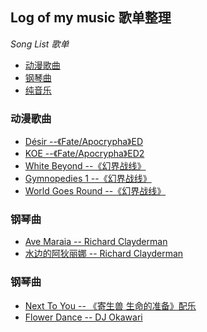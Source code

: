 ##  Log of my music 歌单整理

*Song List 歌单*

<ul>
  <li><a href="#anime">动漫歌曲</a></li>
  <li><a href="#piano">钢琴曲</a></li>
  <li><a href="#pure">纯音乐</a></li>
</ul>


<h3 id="anime">动漫歌曲</h3>

* [Désir --《Fate/Apocrypha》ED](http://music.163.com/#/m/song?id=500684165)
* [KOE --《Fate/Apocrypha》ED2](http://music.163.com/#/m/song?id=518076110)
* [White Beyond --《幻界战线》](http://music.163.com/#/m/song?id=523658891)
* [Gymnopedies 1 --《幻界战线》](http://music.163.com/#/m/song?id=5299097)
* [World Goes Round --《幻界战线》](http://music.163.com/#/m/song?id=33190113)


<h3 id="piano">钢琴曲</h3>

* [Ave Maraia -- Richard Clayderman](http://music.163.com/#/m/song?id=1879663)
* [水边的阿狄丽娜 -- Richard Clayderman](http://music.163.com/#/m/song?id=34341358)


<h3 id="pure">钢琴曲</h3>

* [Next To You -- 《寄生兽 生命的准备》配乐](http://music.163.com/#/m/song?id=29816800)
* [Flower Dance -- DJ Okawari](http://music.163.com/#/m/song?id=22676167)